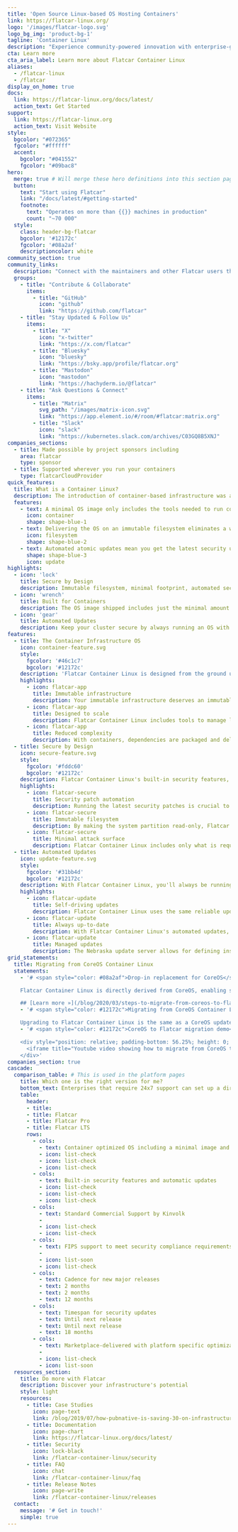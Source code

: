 ```yaml
---
title: 'Open Source Linux-based OS Hosting Containers'
link: https://flatcar-linux.org/
logo: '/images/flatcar-logo.svg'
logo_bg_img: 'product-bg-1'
tagline: 'Container Linux'
description: "Experience community-powered innovation with enterprise-grade security, automated updates, and streamlined maintenance for scalable container deployments."
cta: Learn more
cta_aria_label: Learn more about Flatcar Container Linux
aliases:
  - /flatcar-linux
  - /flatcar
display_on_home: true
docs:
  link: https://flatcar-linux.org/docs/latest/
  action_text: Get Started
support:
  link: https://flatcar-linux.org
  action_text: Visit Website
style:
  bgcolor: "#072365"
  fgcolor: "#ffffff"
  accent:
    bgcolor: "#041552"
    fgcolor: "#09bac8"
hero:
  merge: true # Will merge these hero definitions into this section pages
  button:
    text: "Start using Flatcar"
    link: "/docs/latest/#getting-started"
    footnote:
      text: "Operates on more than {{}} machines in production"
      count: "~70 000"
  style:
    class: header-bg-flatcar
    bgcolor: '#12172c'
    fgcolor: '#08a2af'
    descriptioncolor: white
community_section: true
community_links:
  description: "Connect with the maintainers and other Flatcar users through various platforms to get help, contribute, and stay updated."
  groups:
    - title: "Contribute & Collaborate"
      items:
        - title: "GitHub"
          icon: "github"
          link: "https://github.com/flatcar"
    - title: "Stay Updated & Follow Us"
      items:
        - title: "X"
          icon: "x-twitter"
          link: "https://x.com/flatcar"
        - title: "Bluesky"
          icon: "bluesky"
          link: "https://bsky.app/profile/flatcar.org"
        - title: "Mastodon"
          icon: "mastodon"
          link: "https://hachyderm.io/@flatcar"
    - title: "Ask Questions & Connect"
      items:
        - title: "Matrix"
          svg_path: "/images/matrix-icon.svg"
          link: "https://app.element.io/#/room/#flatcar:matrix.org"
        - title: "Slack"
          icon: "slack"
          link: "https://kubernetes.slack.com/archives/C03GQ8B5XNJ"
companies_sections:
  - title: Made possible by project sponsors including
    area: flatcar
    type: sponsor
  - title: Supported wherever you run your containers
    type: flatcarCloudProvider
quick_features:
  title: What is a Container Linux?
  description: The introduction of container-based infrastructure was a paradigm shift. A Container-optimized Linux distribution is the best foundation for cloud native infrastructure.
  features:
    - text: A minimal OS image only includes the tools needed to run containers. No package manager, no configuration drift.
      icon: container
      shape: shape-blue-1
    - text: Delivering the OS on an immutable filesystem eliminates a whole category of security vulnerabilities.
      icon: filesystem
      shape: shape-blue-2
    - text: Automated atomic updates mean you get the latest security updates and open source technologies.
      shape: shape-blue-3
      icon: update
highlights:
  - icon: 'lock'
    title: Secure by Design
    description: Immutable filesystem, minimal footprint, automated security updates are just some of the built-in security features
  - icon: 'wrench'
    title: Built for Containers
    description: The OS image shipped includes just the minimal amount of tools to run container workloads.
  - icon: 'gear'
    title: Automated Updates
    description: Keep your cluster secure by always running an OS with the latest security updates and features
features:
  - title: The Container Infrastructure OS
    icon: container-feature.svg
    style:
      fgcolor: '#46c1c7'
      bgcolor: '#12172c'
    description: 'Flatcar Container Linux is designed from the ground up for running container workloads. It fully embraces the container paradigm, including only what is required to run containers.'
    highlights:
      - icon: flatcar-app
        title: Immutable infrastructure
        description: Your immutable infrastructure deserves an immutable Linux OS. With Flatcar Container Linux, you manage your infrastructure, not your configuration.
      - icon: flatcar-app
        title: Designed to scale
        description: Flatcar Container Linux includes tools to manage large-scale, global infrastructure. You can manage update polices, versions and group instances with ease.
      - icon: flatcar-app
        title: Reduced complexity
        description: With containers, dependencies are packaged and delivered in container images. This makes package managers unnecessary and simplifies the OS.
  - title: Secure by Design
    icon: secure-feature.svg
    style:
      fgcolor: '#fddc60'
      bgcolor: '#12172c'
    description: Flatcar Container Linux's built-in security features, minimal design and automated updates provide a strong foundation for your infrastructure's security strategy.
    highlights:
      - icon: flatcar-secure
        title: Security patch automation
        description: Running the latest security patches is crucial to removing potential vulnerabilities. Flatcar Container Linux's automated updates does this for you.
      - icon: flatcar-secure
        title: Immutable filesystem
        description: By making the system partition read-only, Flatcar Container Linux eliminates a whole class of high-impact security vulnerabilities.
      - icon: flatcar-secure
        title: Minimal attack surface
        description: Flatcar Container Linux includes only what is required to run containers. By minimizing the size and complexity of the OS, the attack surface is also reduced.
  - title: Automated Updates
    icon: update-feature.svg
    style:
      fgcolor: '#31bb4d'
      bgcolor: '#12172c'
    description: With Flatcar Container Linux, you'll always be running the most stable, secure and up-to-date Flatcar version by taking advantage of the automated, atomic update feature.
    highlights:
      - icon: flatcar-update
        title: Self-driving updates
        description: Flatcar Container Linux uses the same reliable update mechanism as Google's ChromeOS to provide safe, secure and automated system updates.
      - icon: flatcar-update
        title: Always up-to-date
        description: With Flatcar Container Linux's automated updates, you'll benefit from always running the most stable, secure and feature-rich version of the OS.
      - icon: flatcar-update
        title: Managed updates
        description: The Nebraska update server allows for defining instance groups, assigning update channels and controlling the frequency, time of day and rate of updates.
grid_statements:
  title: Migrating from CoreOS Container Linux
  statements:
    - '# <span style="color: #08a2af">Drop-in replacement for CoreOS</span>

    Flatcar Container Linux is directly derived from CoreOS, enabling seamless in-place migration.

    ## [Learn more »](/blog/2020/03/steps-to-migrate-from-coreos-to-flatcar-container-linux/)'
    - '# <span style="color: #12172c">Migrating from CoreOS Container Linux</span>

    Upgrading to Flatcar Container Linux is the same as a CoreOS update.'
    - '# <span style="color: #12172c">CoreOS to Flatcar migration demo</span>

    <div style="position: relative; padding-bottom: 56.25%; height: 0; overflow: hidden;">
      <iframe title="Youtube video showing how to migrate from CoreOS to Flatcar Container Linux" style="position: absolute; top: 0; left: 0; width: 100%; height: 100%; border:0;" src="https://www.youtube-nocookie.com/embed/mE2wbdncj1Y" frameborder="0" allow="accelerometer; autoplay; encrypted-media; gyroscope; picture-in-picture" allowfullscreen></iframe>
    </div>'
companies_section: true
cascade:
  comparison_table: # This is used in the platform pages
    title: Which one is the right version for me?
    bottom_text: Enterprises that require 24x7 support can set up a direct support agreement with Kinvolk. [Get in touch](https://kinvolk.io/contact-us/) with us if you want to know more.
    table:
      header:
      - title:
      - title: Flatcar
      - title: Flatcar Pro
      - title: Flatcar LTS
      rows:
        - cols:
          - text: Container optimized OS including a minimal image and immutable file-system
          - icon: list-check
          - icon: list-check
          - icon: list-check
        - cols:
          - text: Built-in security features and automatic updates
          - icon: list-check
          - icon: list-check
          - icon: list-check
        - cols:
          - text: Standard Commercial Support by Kinvolk
          -
          - icon: list-check
          - icon: list-check
        - cols:
          - text: FIPS support to meet security compliance requirements
          -
          - icon: list-soon
          - icon: list-check
        - cols:
          - text: Cadence for new major releases
          - text: 2 months
          - text: 2 months
          - text: 12 months
        - cols:
          - text: Timespan for security updates
          - text: Until next release
          - text: Until next release
          - text: 18 months
        - cols:
          - text: Marketplace-delivered with platform specific optimizations
          -
          - icon: list-check
          - icon: list-soon
  resources_section:
    title: Do more with Flatcar
    description: Discover your infrastructure's potential
    style: light
    resources:
      - title: Case Studies
        icon: page-text
        link: /blog/2019/07/how-pubnative-is-saving-30-on-infrastructure-costs-with-kinvolk-packet-and-kubernetes/
      - title: Documentation
        icon: page-chart
        link: https://flatcar-linux.org/docs/latest/
      - title: Security
        icon: lock-black
        link: /flatcar-container-linux/security
      - title: FAQ
        icon: chat
        link: /flatcar-container-linux/faq
      - title: Release Notes
        icon: page-write
        link: /flatcar-container-linux/releases
  contact:
    message: '# Get in touch!'
    simple: true
---
```

